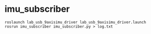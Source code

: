 # imu_subscriber

```
roslaunch lab_usb_9axisimu_driver lab_usb_9axisimu_driver.launch  
rosrun imu_subscriber imu_subscriber.py > log.txt
```

